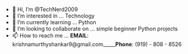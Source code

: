 - 👋 Hi, I’m @TechNerd2009
- 👀 I’m interested in ... Technology
- 🌱 I’m currently learning ... Python
- 💞️ I’m looking to collaborate on ... simple beginner Python projects
- 📫 How to reach me ... **EMAIL**: krishnamurthyshankar9@gmail.com_____**Phone**: (919) - 808 - 8526

<!---
TechNerd2009/TechNerd2009 is a ✨ special ✨ repository because its `README.md` (this file) appears on your GitHub profile.
You can click the Preview link to take a look at your changes.
--->
